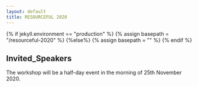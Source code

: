 ```yaml
---
layout: default
title: RESOURCEFUL 2020
---
```

{% if jekyll.environment  == "production" %}
        {% assign basepath = "/resourceful-2020" %}
        {%else%}
        {% assign basepath = "" %}
        {% endif %}

## Invited_Speakers

The workshop will be a half-day event in the morning of 25th November 2020.

<!---

Hey
--->


